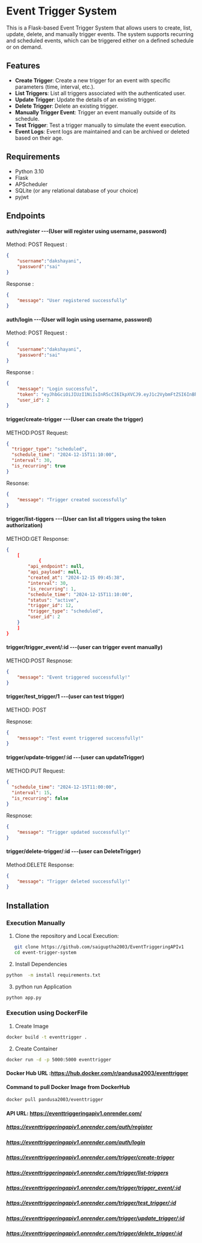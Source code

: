 # Event Trigger System

This is a Flask-based Event Trigger System that allows users to create, list, update, delete, and manually trigger events. The system supports recurring and scheduled events, which can be triggered either on a defined schedule or on demand.

## Features

- **Create Trigger**: Create a new trigger for an event with specific parameters (time, interval, etc.).
- **List Triggers**: List all triggers associated with the authenticated user.
- **Update Trigger**: Update the details of an existing trigger.
- **Delete Trigger**: Delete an existing trigger.
- **Manually Trigger Event**: Trigger an event manually outside of its schedule.
- **Test Trigger**: Test a trigger manually to simulate the event execution.
- **Event Logs**: Event logs are maintained and can be archived or deleted based on their age.

## Requirements

- Python 3.10
- Flask
- APScheduler
- SQLite (or any relational database of your choice)
- pyjwt 
## Endpoints 
#### auth/register ---(User will register using username, password)
Method: POST
Request :
```json
{
    "username":"dakshayani",
    "password":"sai"
}
```
Response :
```json
{
    "message": "User registered successfully"
}
```
#### auth/login ---(User will login using username, password)
Method: POST
Request :
```json
{
    "username":"dakshayani",
    "password":"sai"
}
```
Response :
```json
{
    "message": "Login successful",
    "token": "eyJhbGciOiJIUzI1NiIsInR5cCI6IkpXVCJ9.eyJ1c2VybmFtZSI6InBhbmR1cmFuYWEiLCJleHAiOjE3MzQyNjMxMTUsInVzZXJpZCI6Mn0.GeQDhi3fYgks38RwVTJt9EUCayxJw840rLF6Yya5bBY",
    "user_id": 2
}
```
#### trigger/create-trigger ---(User can create the trigger)
METHOD:POST
Request:
```json
{
  "trigger_type": "scheduled",
  "schedule_time": "2024-12-15T11:10:00",
  "interval": 30,
  "is_recurring": true
}
```
Resonse:
```json
{
    "message": "Trigger created successfully"
}
```
#### trigger/list-tiggers ---(User can list all triggers using the token authorization)
METHOD:GET
Response:
```json
{
    [
            {
        "api_endpoint": null,
        "api_payload": null,
        "created_at": "2024-12-15 09:45:38",
        "interval": 30,
        "is_recurring": 1,
        "schedule_time": "2024-12-15T11:10:00",
        "status": "active",
        "trigger_id": 12,
        "trigger_type": "scheduled",
        "user_id": 2
    }
    ]
}
```
#### trigger/trigger_event/:id ---(user can trigger event manually)
METHOD:POST
Respnose:
```json
{
    "message": "Event triggered successfully!"
}
```
#### trigger/test_trigger/1 ---(user can test trigger)
METHOD: POST

Respnose:
```json
{
    "message": "Test event triggered successfully!"
}
```
#### trigger/update-trigger/:id ---(user can updateTrigger)
METHOD:PUT
Request:
```json
{
  "schedule_time": "2024-12-15T11:00:00",
  "interval": 15,
  "is_recurring": false
}
```
Respnose:
```json
{
    "message": "Trigger updated successfully!"
}
```
#### trigger/delete-trigger/:id ---(user can DeleteTrigger)
Method:DELETE
Response:
```json
{
    "message": "Trigger deleted successfully!"
}
```
## Installation
### Execution Manually 
1. Clone the repository and Local Execution:

```bash
   git clone https://github.com/saiguptha2003/EventTriggeringAPIv1
   cd event-trigger-system
```
2. Install Dependencies

```bash
python  -m install requirements.txt

```

3. python run Application

```bash
python app.py
```
### Execution using DockerFile

1. Create Image

```bash
docker build -t eventtrigger .
```
2. Create Container
```bash
docker run -d -p 5000:5000 eventtrigger
```

#### Docker Hub URL :https://hub.docker.com/r/pandusa2003/eventtrigger
#### Command to pull Docker Image from DockerHub
```bash
docker pull pandusa2003/eventtrigger
```

#### API URL: https://eventtriggeringapiv1.onrender.com/

##### https://eventtriggeringapiv1.onrender.com/auth/register
##### https://eventtriggeringapiv1.onrender.com/auth/login
##### https://eventtriggeringapiv1.onrender.com/trigger/create-trigger
##### https://eventtriggeringapiv1.onrender.com/trigger/list-triggers
##### https://eventtriggeringapiv1.onrender.com/trigger/trigger_event/:id
##### https://eventtriggeringapiv1.onrender.com/trigger/test_trigger/:id
##### https://eventtriggeringapiv1.onrender.com/trigger/update_trigger/:id
##### https://eventtriggeringapiv1.onrender.com/trigger/delete_trigger/:id